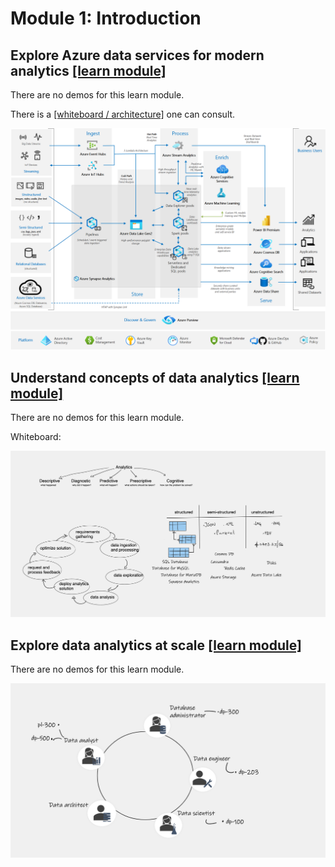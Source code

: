 # Module 1: Introduction

## Explore Azure data services for modern analytics [[learn module]](https://learn.microsoft.com/training/modules/explore-azure-data-services-for-modern-analytics)

There are no demos for this learn module.

There is a [[whiteboard / architecture]](https://learn.microsoft.com/azure/architecture/example-scenario/dataplate2e/data-platform-end-to-end) one can consult.

![dataplate2e](/demo/Module-01-assets/azure-analytics-end-to-end.png)

## Understand concepts of data analytics [[learn module]](https://learn.microsoft.com/training/modules/understand-concepts-of-data-analytics)

There are no demos for this learn module.

Whiteboard:

![whiteboard](/demo/Module-01-assets/Understand%20concepts%20of%20data%20analytics.png)

## Explore data analytics at scale [[learn module]](https://learn.microsoft.com/training/modules/explore-data-analytics-scale)

There are no demos for this learn module.

![whiteboard](/demo/Module-01-assets/Explore%20data%20analytics%20at%20scale.png)